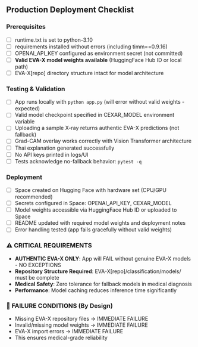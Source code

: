 ## Production Deployment Checklist

### Prerequisites
- [ ] runtime.txt is set to python-3.10
- [ ] requirements installed without errors (including timm==0.9.16)
- [ ] OPENAI_API_KEY configured as environment secret (not committed)
- [ ] **Valid EVA-X model weights available** (HuggingFace Hub ID or local path)
- [ ] EVA-X[repo] directory structure intact for model architecture

### Testing & Validation
- [ ] App runs locally with `python app.py` (will error without valid weights - expected)
- [ ] Valid model checkpoint specified in CEXAR_MODEL environment variable
- [ ] Uploading a sample X-ray returns authentic EVA-X predictions (not fallback)
- [ ] Grad-CAM overlay works correctly with Vision Transformer architecture
- [ ] Thai explanation generated successfully
- [ ] No API keys printed in logs/UI
- [ ] Tests acknowledge no-fallback behavior: `pytest -q`

### Deployment
- [ ] Space created on Hugging Face with hardware set (CPU/GPU recommended)
- [ ] Secrets configured in Space: OPENAI_API_KEY, CEXAR_MODEL
- [ ] Model weights accessible via HuggingFace Hub ID or uploaded to Space
- [ ] README updated with required model weights and deployment notes
- [ ] Error handling tested (app fails gracefully without valid weights)

### ⚠️ CRITICAL REQUIREMENTS
- **AUTHENTIC EVA-X ONLY**: App will FAIL without genuine EVA-X models - NO EXCEPTIONS
- **Repository Structure Required**: EVA-X[repo]/classification/models/ must be complete
- **Medical Safety**: Zero tolerance for fallback models in medical diagnosis
- **Performance**: Model caching reduces inference time significantly

### 🚨 FAILURE CONDITIONS (By Design)
- Missing EVA-X repository files → IMMEDIATE FAILURE
- Invalid/missing model weights → IMMEDIATE FAILURE  
- EVA-X import errors → IMMEDIATE FAILURE
- This ensures medical-grade reliability

